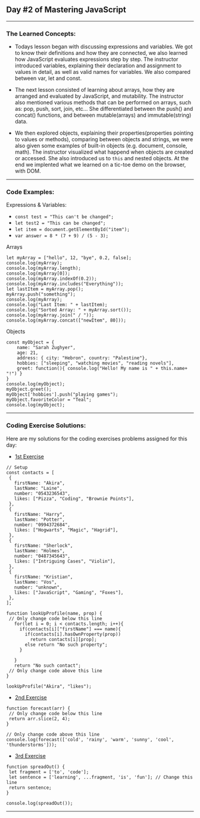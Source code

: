 ## Day #2 of Mastering JavaScript
---

  ### The Learned Concepts:
  - Todays lesson began with discussing expressions and variables. We got to know their definitions and how they are connected, we also learned how JavaScript evaluates expressions step by step. The instructor introduced variables, explaining their declaration and assignment to values in detail, as well as valid names for variables. We also compared between var, let and const.
    
  - The next lesson consisted of learning about arrays, how they are arranged and evaluated by JavaScript, and mutability. The instructor also mentioned various methods that can be performed on arrays, such as: pop, push, sort, join, etc... She differentiated between the push() and concat() functions, and between mutable(arrays) and immutable(string) data.

  - We then explored objects, explaining their properties(properties pointing to values or methods), comparing between objects and strings, we were also given some examples of built-in objects (e.g. document, console, math). The instructor visualized what happend when objects are created or accessed. She also introduced us to `this` and nested objects. At the end we implented what we learned on a tic-toe demo on the browser, with DOM.
  ---
 ### Code Examples: 

Expressions & Variables:
- `const test = "This can't be changed";`
- `let test2 = "This can be changed";`
- `let item = document.getElementById("item");`
- `var answer = 8 * (7 + 9) / (5 - 3);`

Arrays
```
let myArray = ["hello", 12, "bye", 0.2, false];
console.log(myArray);
console.log(myArray.length);
console.log(myArray[0]);
console.log(myArray.indexOf(0.2));
console.log(myArray.includes("Everything"));
let lastItem = myArray.pop();
myArray.push("something");
console.log(myArray);
console.log("Last Item: " + lastItem);
console.log("Sorted Array: " + myArray.sort());
console.log(myArray.join(" / "));
console.log(myArray.concat(["newItem", 80]));
```
Objects
```
const myObject = {
    name: "Sarah Zughyer",
    age: 21,
    address: { city: "Hebron", country: "Palestine"},
    hobbies: ["sleeping", "watching movies", "reading novels"],
    greet: function(){ console.log("Hello! My name is " + this.name+ "!") }
}
console.log(myObject);
myObject.greet();
myObject['hobbies'].push("playing games");
myObject.favoriteColor = "Teal";
console.log(myObject);
```

---
 ### Coding Exercise Solutions:
 Here are my solutions for the coding exercises problems assigned for this day:
 -  [1st Exercise](https://www.freecodecamp.org/learn/javascript-algorithms-and-data-structures/basic-javascript/profile-lookup)
 ```
// Setup
const contacts = [
  {
    firstName: "Akira",
    lastName: "Laine",
    number: "0543236543",
    likes: ["Pizza", "Coding", "Brownie Points"],
  },
  {
    firstName: "Harry",
    lastName: "Potter",
    number: "0994372684",
    likes: ["Hogwarts", "Magic", "Hagrid"],
  },
  {
    firstName: "Sherlock",
    lastName: "Holmes",
    number: "0487345643",
    likes: ["Intriguing Cases", "Violin"],
  },
  {
    firstName: "Kristian",
    lastName: "Vos",
    number: "unknown",
    likes: ["JavaScript", "Gaming", "Foxes"],
  },
];

function lookUpProfile(name, prop) {
  // Only change code below this line
    for(let i = 0; i < contacts.length; i++){
      if(contacts[i]["firstName"] === name){
        if(contacts[i].hasOwnProperty(prop))
          return contacts[i][prop];
        else return "No such property";
      }

    }
    return "No such contact";
  // Only change code above this line
}

lookUpProfile("Akira", "likes");
```

 -  [2nd Exercise](https://www.freecodecamp.org/learn/javascript-algorithms-and-data-structures/basic-data-structures/copy-array-items-using-slice)
 ```
function forecast(arr) {
  // Only change code below this line
  return arr.slice(2, 4);
}

// Only change code above this line
console.log(forecast(['cold', 'rainy', 'warm', 'sunny', 'cool', 'thunderstorms']));
```

 -  [3rd Exercise](https://www.freecodecamp.org/learn/javascript-algorithms-and-data-structures/basic-data-structures/combine-arrays-with-the-spread-operator)
 ```
function spreadOut() {
  let fragment = ['to', 'code'];
  let sentence = ['learning', ...fragment, 'is', 'fun']; // Change this line
  return sentence;
}

console.log(spreadOut());
```
---
